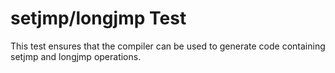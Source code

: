 # setjmp/longjmp Test

This test ensures that the compiler can be used to generate code containing
setjmp and longjmp operations.
